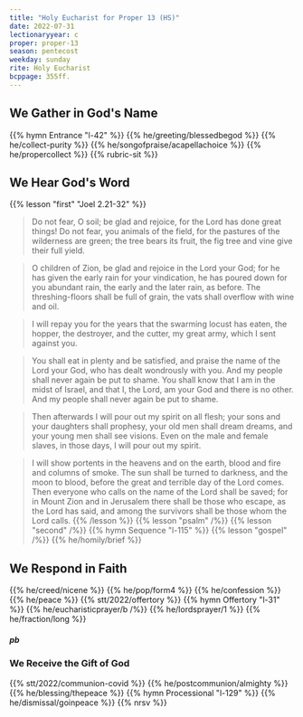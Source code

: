 ```yaml
---
title: "Holy Eucharist for Proper 13 (HS)"
date: 2022-07-31
lectionaryyear: c
proper: proper-13
season: pentecost
weekday: sunday
rite: Holy Eucharist
bcppage: 355ff.
---
```


## We Gather in God's Name
{{% hymn Entrance "l-42" %}}
{{% he/greeting/blessedbegod %}}
{{% he/collect-purity %}}
{{% he/songofpraise/acapellachoice %}}
{{% he/propercollect %}}
{{% rubric-sit %}}

## We Hear God's Word
{{% lesson "first" "Joel 2.21-32" %}}
> Do not fear, O soil;
>    be glad and rejoice,
>    for the Lord has done great things!
> Do not fear, you animals of the field,
>    for the pastures of the wilderness are green;
> the tree bears its fruit,
>    the fig tree and vine give their full yield.


> O children of Zion, be glad
>    and rejoice in the Lord your God;
> for he has given the early rain for your vindication,
>    he has poured down for you abundant rain,
>    the early and the later rain, as before.
> The threshing-floors shall be full of grain,
>    the vats shall overflow with wine and oil.


> I will repay you for the years
>    that the swarming locust has eaten,
> the hopper, the destroyer, and the cutter,
>    my great army, which I sent against you.


> You shall eat in plenty and be satisfied,
>    and praise the name of the Lord your God,
>    who has dealt wondrously with you. And my people shall never again be put to shame.
> You shall know that I am in the midst of Israel,
>    and that I, the Lord, am your God and there is no other.
> And my people shall never again
>    be put to shame.

> Then afterwards
>    I will pour out my spirit on all flesh;
> your sons and your daughters shall prophesy,
>    your old men shall dream dreams,
>    and your young men shall see visions.
> Even on the male and female slaves,
>    in those days, I will pour out my spirit.

> I will show portents in the heavens and on the earth, blood and fire and columns of smoke. The sun shall be turned to darkness, and the moon to blood, before the great and terrible day of the Lord comes. Then everyone who calls on the name of the Lord shall be saved; for in Mount Zion and in Jerusalem there shall be those who escape, as the Lord has said, and among the survivors shall be those whom the Lord calls.
{{% /lesson %}}
{{% lesson "psalm" /%}}
{{% lesson "second" /%}}
{{% hymn Sequence "l-115" %}}
{{% lesson "gospel" /%}}
{{% he/homily/brief %}}

## We Respond in Faith
{{% he/creed/nicene %}}
{{% he/pop/form4 %}}
{{% he/confession %}}
{{% he/peace %}}
{{% stt/2022/offertory %}}
{{% hymn Offertory "l-31" %}}
{{% he/eucharisticprayer/b /%}}
{{% he/lordsprayer/1 %}}
{{% he/fraction/long %}}

##### pb
### We Receive the Gift of God
{{% stt/2022/communion-covid %}}
{{% he/postcommunion/almighty %}}
{{% he/blessing/thepeace %}}
{{% hymn Processional "l-129" %}}
{{% he/dismissal/goinpeace %}}
{{% nrsv %}}
